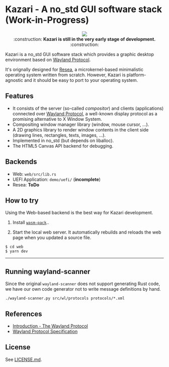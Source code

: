 # Kazari - A no_std GUI software stack (Work-in-Progress)

<div align="center">
    <img src="https://raw.githubusercontent.com/nuta/kazari/main/screenshot.png">
</div>

<div align="center">
:construction: <b>Kazari is still in the very early stage of development.</b> :construction:
</div>

Kazari is a no_std GUI software stack which provides a
graphic desktop environment based on [Wayland Protocol](https://wayland.freedesktop.org/).

It's orignally designed for [Resea](https://github.com/nuta/resea), a microkernel-based
minimalistic operating system written from scratch. However, Kazari is platform-agnostic
and it should be easy to port to your operating system.

Features
--------
- It consists of the server (so-called *compositor*) and clients (applications) connected over [Wayland Protocol](https://wayland.freedesktop.org/docs/html/apa.html), a well-known display protocol as a promising alternative to X Window System.
- Compositing window manager library (window, mouse cursor, ...).
- A 2D graphics library to render window contents in the client side (drawing lines, rectangles, texts, images, ...).
- Implemented in no_std (but depends on liballoc).
- The HTML5 Canvas API backend for debugging.

Backends
--------
- Web: `web/src/lib.rs`
- UEFI Application: `demo/uefi/` (**incomplete**)
- Resea: **ToDo**

How to try
----------
Using the Web-based backend is the best way for Kazari development.

1. Install [`wasm-pack`](https://rustwasm.github.io/docs/wasm-pack/quickstart.html)..

2. Start the local web server. It automatically rebuilds and reloads the web page when you updated a source file.
```
$ cd web
$ yarn dev
```

----

Running wayland-scanner
-----------------------
Since the original `wayland-scanner` does not support generating Rust code, we have
our own code generator not to write message definitions by hand.

```
./wayland-scanner.py src/wl/protocols protocols/*.xml
```

References
----------
- [Introduction - The Wayland Protocol](https://wayland-book.com/introduction.html)
- [Wayland Protocol Specification](https://wayland.freedesktop.org/docs/html/apa.html)

License
-------
See [LICENSE.md](https://github.com/nuta/kazari/blob/main/LICENSE.md).
